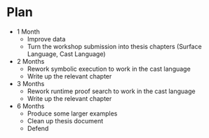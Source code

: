 # Plan

* 1 Month
  * Improve data
  * Turn the workshop submission into thesis chapters (Surface Language, Cast Language)
* 2 Months
  * Rework symbolic execution to work in the cast language
  * Write up the relevant chapter
* 3 Months
  * Rework runtime proof search to work in the cast language
  * Write up the relevant chapter
* 6 Months
  * Produce some larger examples
  * Clean up thesis document
  * Defend
